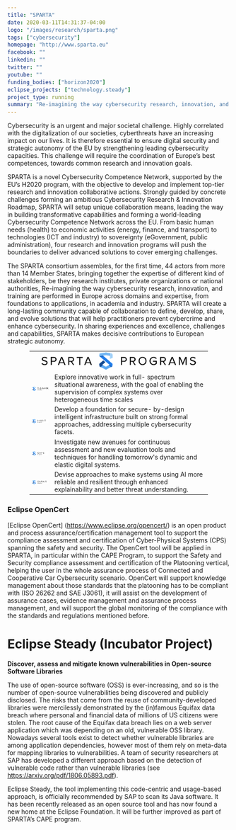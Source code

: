 ```yaml
---
title: "SPARTA"
date: 2020-03-11T14:31:37-04:00
logo: "/images/research/sparta.png"
tags: ["cybersecurity"]
homepage: "http://www.sparta.eu"
facebook: ""
linkedin: ""
twitter: ""
youtube: ""
funding_bodies: ["horizon2020"]
eclipse_projects: ["technology.steady"]
project_type: running
summary: "Re-imagining the way cybersecurity research, innovation, and training are performed in Europe"
---
```

Cybersecurity is an urgent and major societal challenge. Highly correlated with the digitalization of our societies, cyberthreats have an increasing impact on our lives. It is therefore essential to ensure digital security and strategic autonomy of the EU by strengthening leading cybersecurity capacities. This challenge will require the coordination of Europe’s best competences, towards common research and innovation goals. 

SPARTA is a novel Cybersecurity Competence Network, supported by the EU’s H2020 program, with the objective to develop and implement top-tier research and innovation collaborative actions. Strongly guided by concrete challenges forming an ambitious Cybersecurity Research & Innovation Roadmap, SPARTA will setup unique collaboration means, leading the way in building transformative capabilities and forming a world-leading Cybersecurity Competence Network across the EU. From basic human needs (health) to economic activities (energy, finance, and transport) to technologies (ICT and industry) to sovereignty (eGovernment, public administration), four research and innovation programs will push the boundaries to deliver advanced solutions to cover emerging challenges. 

The SPARTA consortium assembles, for the first time, 44 actors from more than 14 Member States, bringing together the expertise of different kind of stakeholders, be they research institutes, private organizations or national authorities,
Re-imagining the way cybersecurity research, innovation, and training are performed in Europe across domains and expertise, from foundations to applications, in academia and industry. SPARTA will create a long-lasting community capable of collaboration to define, develop, share, and evolve solutions that will help practitioners prevent cybercrime and enhance cybersecurity. 
In sharing experiences and excellence, challenges and capabilities, SPARTA makes decisive contributions to European strategic autonomy.

<center>
<table style="width:80%">
<tr><td colspan="2"><center><img src="sparta-program.png"></center></td></tr>
<tr>
	<td><img src="t-shark.png"></td>
	<td>Explore innovative work in full- spectrum situational awareness, with the goal of enabling the supervision of complex systems over heterogeneous time scales</td>
</tr>
<tr>
	<td><img src="haii-t.png"></td>
	<td>Develop a foundation for secure- by-design intelligent infrastructure built on strong formal approaches, addressing multiple cybersecurity facets.</td>
</tr>
<tr>
	<td><img src="cape.png"></td>
	<td>Investigate new avenues for continuous assessment and new evaluation tools and techniques for handling tomorrow's dynamic and elastic digital systems.</td>
</tr>
<tr>
	<td><img src="safair.png"></td>
	<td>Devise approaches to make systems using AI more reliable and resilient through enhanced explainability and better threat understanding.</td>
</tr>
</table>
</center>
<p/>

### Eclipse OpenCert 
[Eclipse OpenCert] (https://www.eclipse.org/opencert/) is an open product and process assurance/certification management tool to support the compliance assessment and certification of Cyber-Physical Systems (CPS) spanning the safety and security. The OpenCert tool will be applied in SPARTA, in particular within the CAPE Program, to support the Safety and Security compliance assessment and certification of the Platooning vertical, helping the user in the whole assurance process of Connected and Cooperative Car Cybersecurity scenario. OpenCert will support knowledge management about those standards that the platooning has to be compliant with (ISO 26262 and SAE J3061), it will assist on the development of assurance cases, evidence management and assurance process management, and will support the global monitoring of the compliance with the standards and regulations mentioned before.

# Eclipse Steady (Incubator Project)
**Discover, assess and mitigate known vulnerabilities in Open-source Software Libraries**

The use of open-source software (OSS) is ever-increasing, and so is the number of open-source vulnerabilities being discovered and publicly disclosed. The risks that come from the reuse of community-developed libraries were mercilessly demonstrated by the (in)famous Equifax data breach where personal and financial data of millions of US citizens were stolen. The root cause of the Equifax data breach lies on a web server application which was depending on an old, vulnerable OSS library.
Nowadays several tools exist to detect whether vulnerable libraries are among application dependencies, however most of them rely on meta-data for mapping libraries to vulnerabilities. A team of security researchers at SAP has developed a different approach based on the detection of vulnerable code rather than vulnerable libraries (see <https://arxiv.org/pdf/1806.05893.pdf>).

Eclipse Steady, the tool implementing this code-centric and usage-based approach, is officially recommended by SAP to scan its Java software. It has been recently released as an open source tool and has now found a new home at the Eclipse Foundation. It will be further improved as part of SPARTA’s CAPE program.
